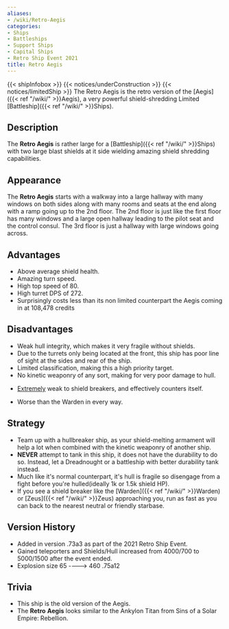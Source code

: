 ```yaml
---
aliases:
- /wiki/Retro-Aegis
categories:
- Ships
- Battleships
- Support Ships
- Capital Ships
- Retro Ship Event 2021
title: Retro Aegis
---
```


{{< shipInfobox >}} {{< notices/underConstruction >}} {{< notices/limitedShip >}} The Retro Aegis is the retro version of the [Aegis]({{< ref "/wiki/" >}}Aegis), a very powerful shield-shredding Limited [Battleship]({{< ref "/wiki/" >}}Ships).

## Description

The **Retro Aegis** is rather large for a [Battleship]({{< ref "/wiki/" >}}Ships) with two large blast shields at it side wielding amazing shield shredding capabilities.

## Appearance

The **Retro Aegis** starts with a walkway into a large hallway with many windows on both sides along with many rooms and seats at the end along with a ramp going up to the 2nd floor. The 2nd floor is just like the first floor has many windows and a large open hallway leading to the pilot seat and the control consul. The 3rd floor is just a hallway with large windows going across.

## Advantages

- Above average shield health.
- Amazing turn speed.
- High top speed of 80.
- High turret DPS of 272.
- Surprisingly costs less than its non limited counterpart the Aegis coming in at 108,478 credits

## Disadvantages

- Weak hull integrity, which makes it very fragile without shields.
- Due to the turrets only being located at the front, this ship has poor line of sight at the sides and rear of the ship.
- Limited classification, making this a high priority target.
- No kinetic weaponry of any sort, making for very poor damage to hull.

<!-- -->

- <u>Extremely</u> weak to shield breakers, and effectively counters itself.

<!-- -->

- Worse than the Warden in every way.

## Strategy

- Team up with a hullbreaker ship, as your shield-melting armament will help a lot when combined with the kinetic weaponry of another ship.
- **NEVER** attempt to tank in this ship, it does not have the durability to do so. Instead, let a Dreadnought or a battleship with better durability tank instead.
- Much like it's normal counterpart, it's hull is fragile so disengage from a fight before you're hulled(ideally 1k or 1.5k shield HP).
- If you see a shield breaker like the [Warden]({{< ref "/wiki/" >}}Warden) or [Zeus]({{< ref "/wiki/" >}}Zeus) approaching you, run as fast as you can back to the nearest neutral or friendly starbase.

## Version History 

- Added in version .73a3 as part of the 2021 Retro Ship Event.
- Gained teleporters and Shields/Hull increased from 4000/700 to 5000/1500 after the event ended.
- Explosion size 65 ----> 460 .75a12

## Trivia

- This ship is the old version of the Aegis.
- The **Retro** **Aegis** looks similar to the Ankylon Titan from Sins of a Solar Empire: Rebellion.